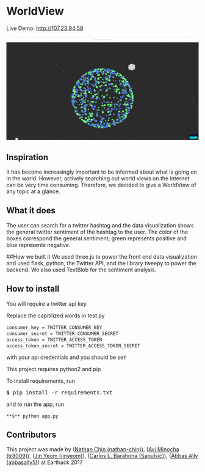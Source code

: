 # WorldView
Live Demo: http://107.23.94.58

![WorldView](worldviews.png?raw=true)

## Inspiration
It has become increasingly important to be informed about what is going on in the world. However, actively searching out world views on the internet can be very time consuming. Therefore, we decided to give a WorldView of any topic at a glance.

## What it does
The user can search for a twitter hashtag and the data visualization shows the general twitter sentiment of the hashtag to the user. The color of the boxes correspond the general sentiment; green represents positive and blue represents negative.

##How we built it
We used three.js to power the front end data visualization and used flask, python, the Twitter API, and the library tweepy to power the backend. We also used TextBlob for the sentiment analysis.

## How to install
You will require a twitter api key

Replace the capitilized words in test.py
```
consumer_key = TWITTER_CONSUMER_KEY
consumer_secret = TWITTER_CONSUMER_SECRET
access_token = TWITTER_ACCESS_TOKEN
access_token_secret = TWITTER_ACCESS_TOKEN_SECRET
```
with your api credentials and you should be set!


This project requires python2 and pip

To install requirements, run
<pre>
<b>$</b> pip install -r requirements.txt
</pre>
and to run the app, run
```
**$** python app.py
```

## Contributors
This project was made by ([Nathan Chin (nathan-chin)](https://github.com/nathan-chin)), ([Avi Minocha (tr8009)](https://github.com/tr8009)), ([Jin Yeom (jinyeom)](https://github.com/jinyeom)), ([Carlos L. Barahona (Sapulsic)](https://github.com/Sapulsic)), ([Abbas Ally (abbasally5)](https://github.com/abbasally5)) at Earthack 2017
